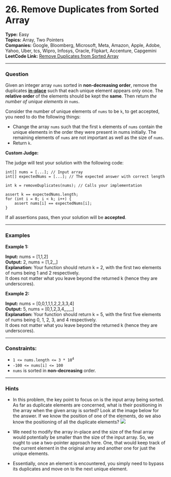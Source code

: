 # 26. Remove Duplicates from Sorted Array

__Type:__ Easy <br>
__Topics:__ Array, Two Pointers <br>
__Companies:__ Google, Bloomberg, Microsoft, Meta, Amazon, Apple, Adobe, Yahoo, Uber, tcs, Wipro, Infosys, Oracle, Flipkart, Accenture, Capgemini <br>
__LeetCode Link:__ [Remove Duplicates from Sorted Array](https://leetcode.com/problems/remove-duplicates-from-sorted-array/description/)
<hr>

### Question

Given an integer array `nums` sorted in __non-decreasing order__, remove the duplicates [__in-place__](https://en.wikipedia.org/wiki/In-place_algorithm) such that each unique element appears only once. The __relative order__ of the elements should be kept the __same__. Then return _the number of unique elements in_ `nums`.

Consider the number of unique elements of `nums` to be `k`, to get accepted, you need to do the following things:

- Change the array `nums` such that the first `k` elements of `nums` contain the unique elements in the order they were present in nums initially. The remaining elements of `nums` are not important as well as the size of `nums`.
- Return `k`.

__Custom Judge:__

The judge will test your solution with the following code:
```
int[] nums = [...]; // Input array
int[] expectedNums = [...]; // The expected answer with correct length

int k = removeDuplicates(nums); // Calls your implementation

assert k == expectedNums.length;
for (int i = 0; i < k; i++) {
    assert nums[i] == expectedNums[i];
}
```

If all assertions pass, then your solution will be __accepted__.
<hr>

### Examples 

__Example 1:__

__Input:__ nums = [1,1,2] <br>
__Output:__ 2, nums = [1,2,_] <br>
__Explanation:__ Your function should return k = 2, with the first two elements of nums being 1 and 2 respectively.<br>
It does not matter what you leave beyond the returned k (hence they are underscores).

__Example 2:__

__Input:__ nums = [0,0,1,1,1,2,2,3,3,4] <br>
__Output:__ 5, nums = [0,1,2,3,4,_,_,_,_,_] <br>
__Explanation:__ Your function should return k = 5, with the first five elements of nums being 0, 1, 2, 3, and 4 respectively. <br>
It does not matter what you leave beyond the returned k (hence they are underscores).
<hr>

### Constraints:

- <code>1 <= nums.length <= 3 * 10<sup>4</sup></code>
- `-100 <= nums[i] <= 100`
- `nums` is sorted in __non-decreasing__ order.
<hr>

### Hints
- In this problem, the key point to focus on is the input array being sorted. As far as duplicate elements are concerned, what is their positioning in the array when the given array is sorted? Look at the image below for the answer. If we know the position of one of the elements, do we also know the positioning of all the duplicate elements?
![](https://assets.leetcode.com/uploads/2019/10/20/hint_rem_dup.png)

- We need to modify the array in-place and the size of the final array would potentially be smaller than the size of the input array. So, we ought to use a two-pointer approach here. One, that would keep track of the current element in the original array and another one for just the unique elements.

- Essentially, once an element is encountered, you simply need to bypass its duplicates and move on to the next unique element.